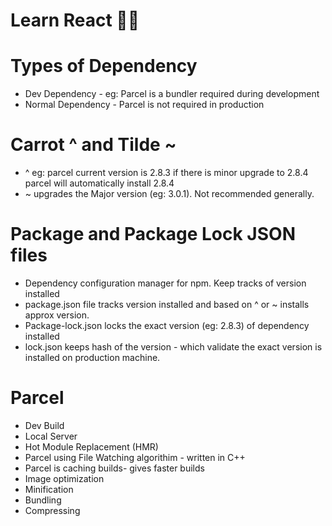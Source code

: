 # Learn React 🚀🚀
# Types of Dependency
- Dev Dependency - eg: Parcel is a bundler required during development
- Normal Dependency - Parcel is not required in production
# Carrot ^ and Tilde ~
- ^ eg: parcel current version is 2.8.3 if there is minor upgrade to 2.8.4 parcel will automatically install 2.8.4
- ~ upgrades the Major version (eg: 3.0.1). Not recommended generally.
# Package and Package Lock JSON files
- Dependency configuration manager for npm. Keep tracks of version installed
- package.json file tracks version installed and based on ^ or ~ installs approx version.
- Package-lock.json locks the exact version (eg: 2.8.3) of dependency installed
- lock.json keeps hash of the version - which validate the exact version is installed on production machine.
# Parcel
- Dev Build
- Local Server
- Hot Module Replacement (HMR)
- Parcel using File Watching algorithim - written in C++
- Parcel is caching builds- gives faster builds
- Image optimization
- Minification
- Bundling
- Compressing